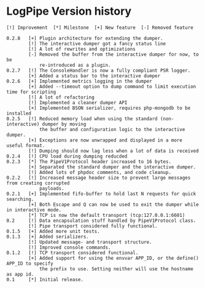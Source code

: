 LogPipe Version history
=======================

    [!] Improvement  [*] Milestone  [+] New feature  [-] Removed feature

    0.2.8   [+] Plugin architecture for extending the dumper.
            [!] The interactive dumper got a fancy status line
            [!] A lot of rewrites and optimizations
            [-] Removed the buffer from the interactive dumper for now, to be
                re-introduced as a plugin.
    0.2.7   [!] The ConsoleHandler is now a fully compliant PSR logger.
            [+] Added a status bar to the interactive dumper
    0.2.6   [+] Implemented metrics logging in the dumper
            [+] Added --timeout option to dump command to limit execution time for scripting
            [!] A lot of refactoring
            [!] Implemented a cleaner dumper API
            [+] Implemented BSON serializer, requires php-mongodb to be installed
    0.2.5   [!] Reduced memory load when using the standard (non-interactive) dumper by moving
                the buffer and configuration logic to the interactive dumper.
            [+] Exceptions are now unwrapped and displayed in a more useful format.
            [!] Dumping should now lag less when a lot of data is received
    0.2.4   [!] CPU load during dumping reducded
    0.2.3   [*] The PipeV1Protocol header increased to 16 bytes.
            [+] Separated the standard dumper and the interactive dumper.
            [!] Added lots of phpdoc comments, and code cleanup.
    0.2.2   [!] Increased message header size to prevent large messages from creating corrupted
                payloads.
    0.2.1   [+] Implemented fifo-buffer to hold last N requests for quick searching.
            [+] Both Escape and Q can now be used to exit the dumper while in interactive mode.
            [*] TCP is now the default transport (tcp:127.0.0.1:6601)
    0.2     [!] Data encapsulation stuff handled by PipeV1Protocol class.
            [!] Pipe transport considered fully functional.
    0.1.5   [+] Added more unit tests.
    0.1.3   [+] Added serializers.
            [!] Updated message- and transport structure.
            [!] Improved console commands.
    0.1.2   [!] TCP transport considered functional.
            [+] Added support for using the envvar APP_ID, or the define() APP_ID to specify
                the prefix to use. Setting neither will use the hostname as app id.
    0.1     [*] Initial release.
